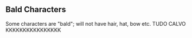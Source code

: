 ## Bald Characters

Some characters are "bald"; will not have hair, hat, bow etc. TUDO CALVO KKKKKKKKKKKKKKKK